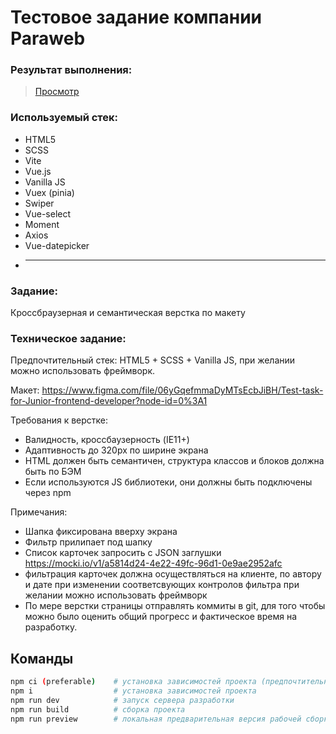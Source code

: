 # Тестовое задание компании Paraweb

### Результат выполнения:

> [Просмотр](https://skro11-ru.github.io/paraweb-test/)

### Используемый стек:

- HTML5
- SCSS
- Vite
- Vue.js
- Vanilla JS
- Vuex (pinia)
- Swiper
- Vue-select
- Moment
- Axios
- Vue-datepicker
- ***

### Задание:

Кроссбраузерная и семантическая верстка по макету

### Техническое задание:

Предпочтительный стек: HTML5 + SCSS + Vanilla JS, при желании можно использовать фреймворк.

Макет: https://www.figma.com/file/06yGqefmmaDyMTsEcbJiBH/Test-task-for-Junior-frontend-developer?node-id=0%3A1

Требования к верстке:

- Валидность, кроссбаузерность (IE11+)
- Адаптивность до 320px по ширине экрана
- HTML должен быть семантичен, структура классов и блоков должна быть по БЭМ
- Если используются JS библиотеки, они должны быть подключены через npm

Примечания:

- Шапка фиксирована вверху экрана
- Фильтр прилипает под шапку
- Список карточек запросить с JSON заглушки https://mocki.io/v1/a5814d24-4e22-49fc-96d1-0e9ae2952afc
- фильтрация карточек должна осуществляться на клиенте, по автору и дате при изменении соответсвующих контролов фильтра
  при желании можно использовать фреймворк
- По мере верстки страницы отправлять коммиты в git, для того чтобы можно было оценить общий прогресс и фактическое время на разработку.

## Команды

```bash
npm ci (preferable)    # установка зависимостей проекта (предпочтительный способ)
npm i                  # установка зависимостей проекта
npm run dev            # запуск сервера разработки
npm run build          # сборка проекта
npm run preview        # локальная предварительная версия рабочей сборки

```
